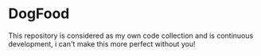 # DogFood

This repository is considered as my own code collection and is continuous development, i can't make this more perfect without you!
